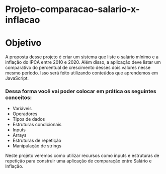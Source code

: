 # Projeto-comparacao-salario-x-inflacao

# Objetivo 

A proposta desse projeto é criar um sistema que liste o salário mínimo e a inflação do IPCA entre 2010 e 2020. Além disso, a aplicação deve listar um comparativo do percentual de crescimento desses dois valores nesse mesmo período. Isso será feito utilizando conteúdos que aprendemos em JavaScript.

### Dessa forma você vai poder colocar em prática os seguintes conceitos:

* Variáveis
* Operadores
* Tipos de dados
* Estruturas condicionais
* Inputs
* Arrays
* Estruturas de repetição
* Manipulação de strings
  
Neste projeto veremos como utilizar recursos como inputs e estruturas de repetição para construir uma aplicação de comparação entre Salário e Inflação.

